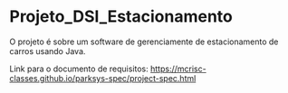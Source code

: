 # Projeto_DSI_Estacionamento
O projeto é sobre um software de gerenciamente de estacionamento de carros usando Java. 

Link para o documento de requisitos: https://mcrisc-classes.github.io/parksys-spec/project-spec.html

